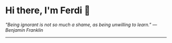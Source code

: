 <h1>Hi there, I'm Ferdi 👋</h1>

<p><em>
  "Being ignorant is not so much a shame, as being unwilling to learn." — Benjamin Franklin
</em></p>

---
